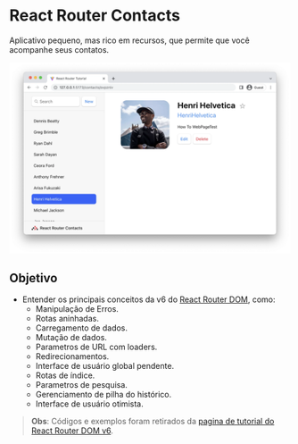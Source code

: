 # React Router Contacts

Aplicativo pequeno, mas rico em recursos, que permite que você acompanhe seus contatos.

![React Router Contacts](/public/15.webp "React Router Contacts")

## Objetivo

-  Entender os principais conceitos da v6 do [React Router DOM](https://reactrouter.com/en/main/start/tutorial), como:
   -  Manipulação de Erros.
   -  Rotas aninhadas.
   -  Carregamento de dados.
   -  Mutação de dados.
   -  Parametros de URL com loaders.
   -  Redirecionamentos.
   -  Interface de usuário global pendente.
   -  Rotas de índice.
   -  Parametros de pesquisa.
   -  Gerenciamento de pilha do histórico.
   -  Interface de usuário otimista.

> **Obs**: Códigos e exemplos foram retirados da [pagina de tutorial do React Router DOM v6](https://reactrouter.com/en/main/start/tutorial).
